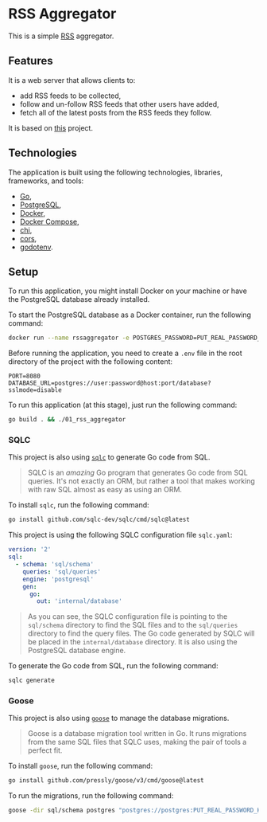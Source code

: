 # RSS Aggregator

This is a simple [RSS](https://en.wikipedia.org/wiki/RSS) aggregator.

## Features

It is a web server that allows clients to:

- add RSS feeds to be collected,
- follow and un-follow RSS feeds that other users have added,
- fetch all of the latest posts from the RSS feeds they follow.

It is based on [this](https://github.com/bootdotdev/fcc-learn-golang-assets/tree/main/project) project.

## Technologies

The application is built using the following technologies, libraries, frameworks, and tools:

- [Go](https://golang.org/),
- [PostgreSQL](https://www.postgresql.org/),
- [Docker](https://www.docker.com/),
- [Docker Compose](https://docs.docker.com/compose/),
- [chi](https://github.com/go-chi/chi),
- [cors](https://github.com/go-chi/cors),
- [godotenv](https://github.com/joho/godotenv).

## Setup

To run this application, you might install Docker on your machine or have the PostgreSQL database already installed.

To start the PostgreSQL database as a Docker container, run the following command:

```bash
docker run --name rssaggregator -e POSTGRES_PASSWORD=PUT_REAL_PASSWORD_HERE -e POSTGRES_DB=rssaggregator -p 5433:5432 -d postgres
```

Before running the application, you need to create a `.env` file in the root directory of the project with the following content:

```env
PORT=8080
DATABASE_URL=postgres://user:password@host:port/database?sslmode=disable
```

To run this application (at this stage), just run the following command:

```bash
go build . && ./01_rss_aggregator
```

### SQLC

This project is also using [`sqlc`](https://github.com/sqlc-dev/sqlc) to generate Go code from SQL.

> SQLC is an _amazing_ Go program that generates Go code from SQL queries. It's not exactly an ORM, but rather a tool that makes working with raw SQL almost as easy as using an ORM.

To install `sqlc`, run the following command:

```bash
go install github.com/sqlc-dev/sqlc/cmd/sqlc@latest
```

This project is using the following SQLC configuration file `sqlc.yaml`:

```yaml
version: '2'
sql:
  - schema: 'sql/schema'
    queries: 'sql/queries'
    engine: 'postgresql'
    gen:
      go:
        out: 'internal/database'
```

> As you can see, the SQLC configuration file is pointing to the `sql/schema` directory to find the SQL files and to the `sql/queries` directory to find the query files. The Go code generated by SQLC will be placed in the `internal/database` directory. It is also using the PostgreSQL database engine.

To generate the Go code from SQL, run the following command:

```bash
sqlc generate
```

### Goose

This project is also using [`goose`](https://github.com/pressly/goose) to manage the database migrations.

> Goose is a database migration tool written in Go. It runs migrations from the same SQL files that SQLC uses, making the pair of tools a perfect fit.

To install `goose`, run the following command:

```bash
go install github.com/pressly/goose/v3/cmd/goose@latest
```

To run the migrations, run the following command:

```bash
goose -dir sql/schema postgres "postgres://postgres:PUT_REAL_PASSWORD_HERE@localhost:5433/rssaggregator" up
```
